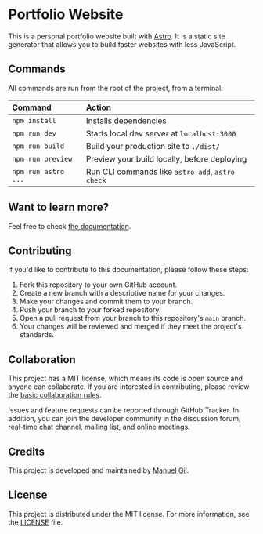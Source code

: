 # Portfolio Website

This is a personal portfolio website built with [Astro](https://astro.build/). It is a static site generator that allows you to build faster websites with less JavaScript.

## Commands

All commands are run from the root of the project, from a terminal:

| Command                | Action                                           |
| :--------------------- | :----------------------------------------------- |
| `npm install`          | Installs dependencies                            |
| `npm run dev`          | Starts local dev server at `localhost:3000`      |
| `npm run build`        | Build your production site to `./dist/`          |
| `npm run preview`      | Preview your build locally, before deploying     |
| `npm run astro ...`    | Run CLI commands like `astro add`, `astro check` |

## Want to learn more?

Feel free to check [the documentation](https://docs.astro.build).

## Contributing

If you'd like to contribute to this documentation, please follow these steps:

1. Fork this repository to your own GitHub account.
2. Create a new branch with a descriptive name for your changes.
3. Make your changes and commit them to your branch.
4. Push your branch to your forked repository.
5. Open a pull request from your branch to this repository's `main` branch.
6. Your changes will be reviewed and merged if they meet the project's standards.

## Collaboration

This project has a MIT license, which means its code is open source and anyone can collaborate. If you are interested in contributing, please review the [basic collaboration rules](CODE_OF_CONDUCT.md).

Issues and feature requests can be reported through GitHub Tracker. In addition, you can join the developer community in the discussion forum, real-time chat channel, mailing list, and online meetings.

## Credits

This project is developed and maintained by [Manuel Gil](https://github.com/ManuelGil).

## License

This project is distributed under the MIT license. For more information, see the [LICENSE](LICENSE.md) file.
